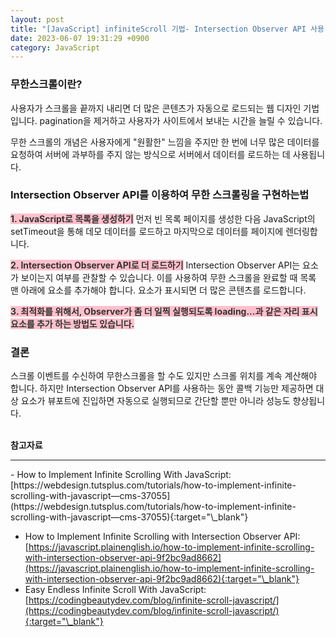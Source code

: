 ```yaml
---
layout: post
title: "[JavaScript] infiniteScroll 기법- Intersection Observer API 사용"
date: 2023-06-07 19:31:29 +0900
category: JavaScript
---
```


### 무한스크롤이란?

사용자가 스크롤을 끝까지 내리면 더 많은 콘텐츠가 자동으로 로드되는 웹 디자인 기법입니다. pagination을 제거하고 사용자가 사이트에서 보내는 시간을 늘릴 수 있습니다.

무한 스크롤의 개념은 사용자에게 "원활한" 느낌을 주지만 한 번에 너무 많은 데이터를 요청하여 서버에 과부하를 주지 않는 방식으로 서버에서 데이터를 로드하는 데 사용됩니다.

### Intersection Observer API를 이용하여 무한 스크롤링을 구현하는법

<span style="color: #333; background-color: pink;">**1. JavaScript로 목록을 생성하기**</span>
먼저 빈 목록 페이지를 생성한 다음 JavaScript의 setTimeout을 통해 데모 데이터를 로드하고 마지막으로 데이터를 페이지에 렌더링합니다.

<span style="color: #333; background-color: pink;">**2. Intersection Observer API로 더 로드하기**</span>
Intersection Observer API는 요소가 보이는지 여부를 관찰할 수 있습니다. 이를 사용하여 무한 스크롤을 완료할 때 목록 맨 아래에 요소를 추가해야 합니다. 요소가 표시되면 더 많은 콘텐츠를 로드합니다.

<span style="color: #333; background-color: pink;">**3. 최적화를 위해서, Observer가 좀 더 일찍 실행되도록 loading...과 같은 자리 표시 요소를 추가 하는 방법도 있습니다.**</span>

### 결론

스크롤 이벤트를 수신하여 무한스크롤을 할 수도 있지만 스크롤 위치를 계속 계산해야 합니다. 하지만 Intersection Observer API를 사용하는 동안 콜백 기능만 제공하면 대상 요소가 뷰포트에 진입하면 자동으로 실행되므로 간단할 뿐만 아니라 성능도 향상됩니다.
<br />
<br />

**참고자료**

<hr>
- How to Implement Infinite Scrolling With JavaScript:<br />
[https://webdesign.tutsplus.com/tutorials/how-to-implement-infinite-scrolling-with-javascript—cms-37055](https://webdesign.tutsplus.com/tutorials/how-to-implement-infinite-scrolling-with-javascript—cms-37055){:target="\_blank"}

- How to Implement Infinite Scrolling with Intersection Observer API: <br />[https://javascript.plainenglish.io/how-to-implement-infinite-scrolling-with-intersection-observer-api-9f2bc9ad8662](https://javascript.plainenglish.io/how-to-implement-infinite-scrolling-with-intersection-observer-api-9f2bc9ad8662){:target="\_blank"}
- Easy Endless Infinite Scroll With JavaScript: <br />
  [https://codingbeautydev.com/blog/infinite-scroll-javascript/](https://codingbeautydev.com/blog/infinite-scroll-javascript/){:target="\_blank"}
